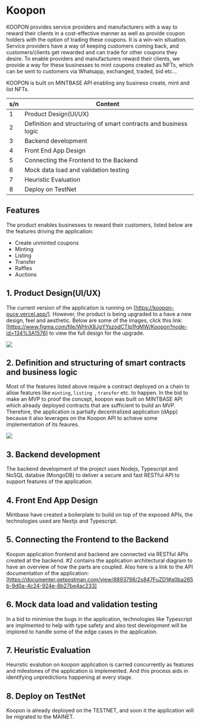 # Koopon


KOOPON provides service providers and manufacturers with a way to reward their clients in a cost-effective manner as well as provide coupon holders with the option of trading these coupons. It is a win-win situation. Service providers have a way of keeping customers coming back, and customers/clients get rewarded and can trade for other coupons they desire.
To enable providers and manufacturers reward their clients, we provide a way for these businesses to mint coupons created as NFTs, which can be sent to customers via Whatsapp, exchanged, traded, bid etc...

KOOPON is built on MINTBASE API enabling any business create, mint and list NFTs.




| s/n | Content |
| ------ | ------ |
|1| Product Design(UI/UX) 
|2| Definition and structuring of smart contracts and business logic 
|3| Backend development 
|4| Front End App Design 
|5| Connecting the Frontend to the Backend 
|6| Mock data load and validation testing 
|7| Heuristic Evaluation 
|8| Deploy on TestNet 

## Features
The product enables businesses to reward their customers, listed below are the features driving the application:
- Create unminted coupons
- Minting 
- Listing
- Transfer
- Raffles
- Auctions



## 1. Product Design(UI/UX)
The current version of the application is running on [https://koopon-puce.vercel.app/]. However, the product is being upgraded to a have a new design, feel and aesthetic. Below are some of the images, click this link: [https://www.figma.com/file/WHnX8JgYYszodCTIp1fgMW/Koopon?node-id=134%3A1576] to view the full design for the upgrade.

<img src="https://res.cloudinary.com/gosa-2013/image/upload/v1666093167/Desktop_-_2_tmz9jw.png" />


## 2. Definition and structuring of smart contracts and business logic 
Most of the features listed above require a contract deployed on a chain to allow features like `minting`, `listing `, `transfer` etc. to happen. In the bid to make an MVP to proof the concept, koopon was built on MINTBASE API which already deployed contracts that are sufficient to build an MVP.
Therefore, the application is partially decentralized application (dApp) because it also leverages on the Koopon API to achieve some implementation of its feaures.

<img src="https://res.cloudinary.com/gosa-2013/image/upload/v1666092048/KOOPON_pjmekq.jpg" />


## 3. Backend development 
The backend development of the project uses Nodejs, Typescript and NoSQL databse (MongoDB) to deliver a secure and fast RESTful API to support features of the application.



## 4. Front End App Design
Mintbase have created a boilerplate to build on top of the exposed APIs, the technologies used are Nextjs  and Typescript.

## 5. Connecting the Frontend to the Backend 
Koopon application frontend and backend are connected via RESTful APIs created at the backend. #2 contains the application architectural diagram to have an overview of how the parts are coupled. Also here is a link to the API documentation of the application: [https://documenter.getpostman.com/view/8893798/2s847FuZD1#a0ba265b-9d0a-4c24-924e-8b27be4ac233]




## 6. Mock data load and validation testing
In a bid to minimise the bugs in the application, technologies like Typescript are implmented to help with type safety and also test development will be implored to handle some of the edge cases in the application.


## 7. Heuristic Evaluation
Heuristic evalution on koopon application is carried concurrently as features and milestones of the application is implemented. And this process aids in identifying unpredictions happening at every stage.

## 8. Deploy on TestNet
Koopon is already deployed on the TESTNET, and soon it the application will be migrated to the MAINET.